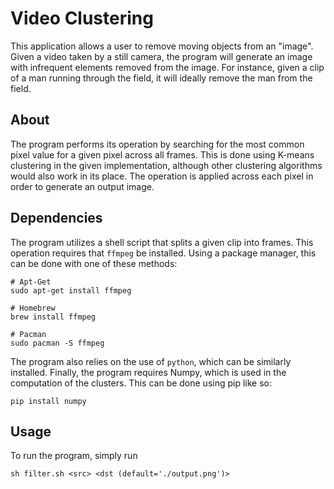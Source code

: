# Video Clustering

This application allows a user to remove moving objects from an "image".
Given a video taken by a still camera, the program will generate an image
with infrequent elements removed from the image. For instance, given a
clip of a man running through the field, it will ideally remove the man
from the field.

## About

The program performs its operation by searching for the most common pixel
value for a given pixel across all frames. This is done using K-means
clustering in the given implementation, although other clustering algorithms
would also work in its place. The operation is applied across each pixel
in order to generate an output image.

## Dependencies

The program utilizes a shell script that splits a given clip into frames.
This operation requires that ```ffmpeg``` be installed. Using a package
manager, this can be done with one of these methods:

```
# Apt-Get
sudo apt-get install ffmpeg

# Homebrew
brew install ffmpeg

# Pacman
sudo pacman -S ffmpeg
```

The program also relies on the use of ```python```, which can be similarly
installed. Finally, the program requires Numpy, which is used in the
computation of the clusters. This can be done using pip like so:

```
pip install numpy
```

## Usage
To run the program, simply run

```sh filter.sh <src> <dst (default='./output.png')>```

